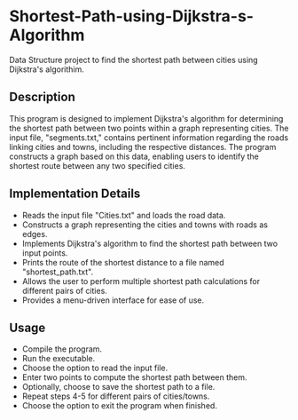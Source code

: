 # Shortest-Path-using-Dijkstra-s-Algorithm
Data Structure project to find the shortest path between cities using Dijkstra's algorithim.
## Description
This program is designed to implement Dijkstra's algorithm for determining the shortest path between two points within a graph representing cities. The input file, "segments.txt," contains pertinent information regarding the roads linking cities and towns, including the respective distances. The program constructs a graph based on this data, enabling users to identify the shortest route between any two specified cities.
## Implementation Details
- Reads the input file "Cities.txt" and loads the road data.
- Constructs a graph representing the cities and towns with roads as edges.
- Implements Dijkstra's algorithm to find the shortest path between two input points.
- Prints the route of the shortest distance to a file named "shortest_path.txt".
- Allows the user to perform multiple shortest path calculations for different pairs of cities.
- Provides a menu-driven interface for ease of use.
## Usage
- Compile the program.
- Run the executable.
- Choose the option to read the input file.
- Enter two points to compute the shortest path between them.
- Optionally, choose to save the shortest path to a file.
- Repeat steps 4-5 for different pairs of cities/towns.
- Choose the option to exit the program when finished.
